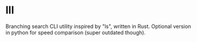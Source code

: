 # lll

Branching search CLI utility inspired by "ls", written in Rust. Optional version in python for speed comparison (super outdated though).
